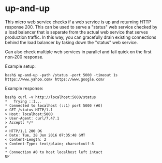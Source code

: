 # up-and-up

This micro web service checks if a web service is up and returning
HTTP response 200. This can be used to serve a "status" web service
checked by a load balancer that is separate from the actual web
service that serves production traffic. In this way, you can
gracefully drain existing connections behind the load balancer by
taking down the "status" web service.

Can also check multiple web services in parallel and fail quick on
the first non-200 response.

Example setup:

```
bash$ up-and-up -path /status -port 5000 -timeout 1s https://www.yahoo.com/ https://www.google.com/
```

Example response:

```
bash$ curl -v http://localhost:5000/status
*   Trying ::1...
* Connected to localhost (::1) port 5000 (#0)
> GET /status HTTP/1.1
> Host: localhost:5000
> User-Agent: curl/7.47.1
> Accept: */*
>
< HTTP/1.1 200 OK
< Date: Tue, 28 Jun 2016 07:35:48 GMT
< Content-Length: 2
< Content-Type: text/plain; charset=utf-8
<
* Connection #0 to host localhost left intact
UP
```

